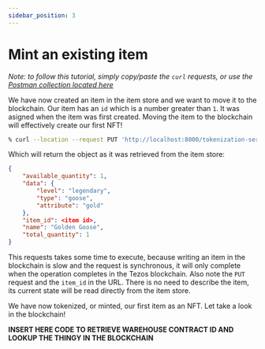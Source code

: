 ```yaml
---
sidebar_position: 3
---
```


# Mint an existing item

_Note: to follow this tutorial, simply copy/paste the `curl` requests, or use the [Postman collection located here](https://github.com/jwa-lab/tokenization-service/blob/main/postman_collection/JWA%20Platform%20-%20Tokenization%20Service.postman_collection.json)_

We have now created an item in the item store and we want to move it to the blockchain. Our item has an `id` which is a number greater than `1`. It was asigned when the item was first created.
Moving the item to the blockchain will effectively create our first NFT!


```bash
% curl --location --request PUT 'http://localhost:8000/tokenization-service/warehouse/<item id>'
```

Which will return the object as it was retrieved from the item store:

```json
{
    "available_quantity": 1,
    "data": {
        "level": "legendary",
        "type": "goose",
        "attribute": "gold"
    },
    "item_id": <item id>,
    "name": "Golden Goose",
    "total_quantity": 1
}
```

This requests takes some time to execute, because writing an item in the blockchain is slow and the request is synchronous, it will only complete when the operation completes in the Tezos blockchain.
Also note the `PUT` request and the `item_id` in the URL. There is no need to describe the item, its current state will be read directly from the item store.

We have now tokenized, or minted, our first item as an NFT. Let take a look in the blockchain!


**INSERT HERE CODE TO RETRIEVE WAREHOUSE CONTRACT ID AND LOOKUP THE THINGY IN THE BLOCKCHAIN**